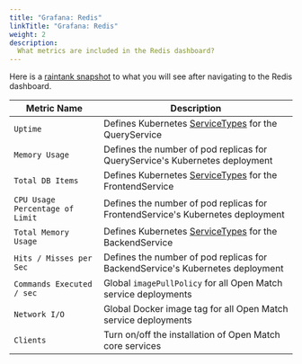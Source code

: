 ```yaml
---
title: "Grafana: Redis"
linkTitle: "Grafana: Redis"
weight: 2
description:
  What metrics are included in the Redis dashboard?
---
```


Here is a [raintank snapshot](https://snapshot.raintank.io/dashboard/snapshot/GkJjEmiHVzgJCX3MoeR8p9BnL4K4vfYE) to what you will see after navigating to the Redis dashboard.

| Metric Name                                           | Description                                                                                     |
| --------------------------------------------------- | ----------------------------------------------------------------------------------------------- | 
| `Uptime`                                | Defines Kubernetes [ServiceTypes](https://kubernetes.io/docs/concepts/services-networking/service/#publishing-services-service-types) for the QueryService                        |  
| `Memory Usage`                           | Defines the number of pod replicas for QueryService's Kubernetes deployment                                         | 
| `Total DB Items`                         | Defines Kubernetes [ServiceTypes](https://kubernetes.io/docs/concepts/services-networking/service/#publishing-services-service-types) for the FrontendService                        | 
| `CPU Usage Percentage of Limit`                    | Defines the number of pod replicas for FrontendService's Kubernetes deployment                                         |  
| `Total Memory Usage`                        | Defines Kubernetes [ServiceTypes](https://kubernetes.io/docs/concepts/services-networking/service/#publishing-services-service-types) for the BackendService                        | 
| `Hits / Misses per Sec`                          | Defines the number of pod replicas for BackendService's Kubernetes deployment                                                          | 
| `Commands Executed / sec`                               | Global `imagePullPolicy` for all Open Match service deployments |  
| `Network I/O`                       | Global Docker image tag for all Open Match service deployments | 
| `Clients`         | Turn on/off the installation of Open Match core services                        | 
